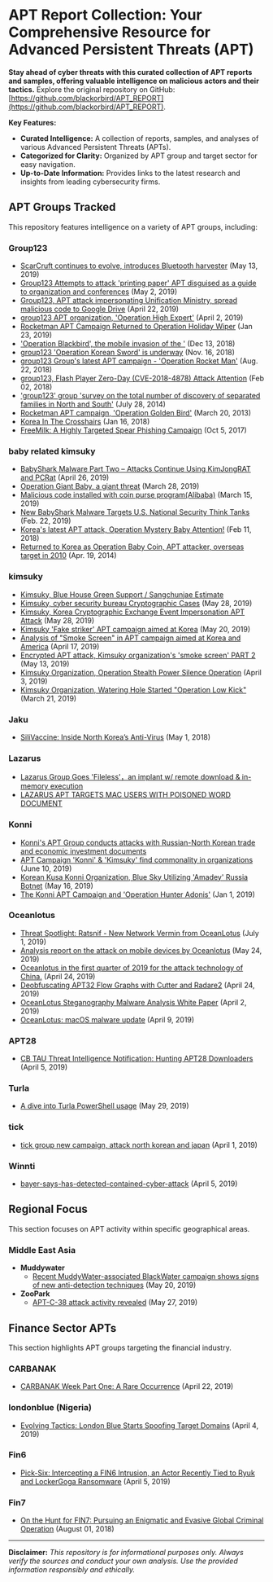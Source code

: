 # APT Report Collection: Your Comprehensive Resource for Advanced Persistent Threats (APT)

**Stay ahead of cyber threats with this curated collection of APT reports and samples, offering valuable intelligence on malicious actors and their tactics.**  Explore the original repository on GitHub: [https://github.com/blackorbird/APT_REPORT](https://github.com/blackorbird/APT_REPORT).

**Key Features:**

*   **Curated Intelligence:**  A collection of reports, samples, and analyses of various Advanced Persistent Threats (APTs).
*   **Categorized for Clarity:** Organized by APT group and target sector for easy navigation.
*   **Up-to-Date Information:**  Provides links to the latest research and insights from leading cybersecurity firms.

## APT Groups Tracked

This repository features intelligence on a variety of APT groups, including:

### Group123

*   [ScarCruft continues to evolve, introduces Bluetooth harvester](https://securelist.com/scarcruft-continues-to-evolve-introduces-bluetooth-harvester/90729/) (May 13, 2019)
*   [Group123 Attempts to attack 'printing paper' APT disguised as a guide to organization and conferences](https://blog.alyac.co.kr/2287) (May 2, 2019)
*   [Group123, APT attack impersonating Unification Ministry, spread malicious code to Google Drive](https://blog.alyac.co.kr/2268) (April 22, 2019)
*   [group123 APT organization, 'Operation High Expert'](https://blog.alyac.co.kr/2226) (April 2, 2019)
*   [Rocketman APT Campaign Returned to Operation Holiday Wiper](https://blog.alyac.co.kr/2089) (Jan 23, 2019)
*   ['Operation Blackbird', the mobile invasion of the '](https://blog.alyac.co.kr/2035) (Dec 13, 2018)
*   [group123 'Operation Korean Sword' is underway](https://blog.alyac.co.kr/1985) (Nov. 16, 2018)
*   [group123 Group's latest APT campaign - 'Operation Rocket Man'](https://blog.alyac.co.kr/1853) (Aug. 22, 2018)
*   [group123, Flash Player Zero-Day (CVE-2018-4878) Attack Attention](https://blog.alyac.co.kr/1521) (Feb 02, 2018)
*   ['group123' group 'survey on the total number of discovery of separated families in North and South'](https://blog.alyac.co.kr/1767) (July 28, 2014)
*   [Rocketman APT campaign, 'Operation Golden Bird'](https://blog.alyac.co.kr/2205) (March 20, 2013)
*   [Korea In The Crosshairs](https://blog.talosintelligence.com/2018/01/korea-in-crosshairs.html) (Jan 16, 2018)
*   [FreeMilk: A Highly Targeted Spear Phishing Campaign](https://unit42.paloaltonetworks.com/unit42-freemilk-highly-targeted-spear-phishing-campaign/) (Oct 5, 2017)

### baby related kimsuky

*   [BabyShark Malware Part Two – Attacks Continue Using KimJongRAT and PCRat](https://unit42.paloaltonetworks.com/babyshark-malware-part-two-attacks-continue-using-kimjongrat-and-pcrat/) (April 26, 2019)
*   [Operation Giant Baby, a giant threat](https://blog.alyac.co.kr/2223) (March 28, 2019)
*   [Malicious code installed with coin purse program(Alibaba)](https://asec.ahnlab.com/1209) (March 15, 2019)
*   [New BabyShark Malware Targets U.S. National Security Think Tanks](https://unit42.paloaltonetworks.com/new-babyshark-malware-targets-u-s-national-security-think-tanks/) (Feb. 22, 2019)
*   [Korea's latest APT attack, Operation Mystery Baby Attention!](https://blog.alyac.co.kr/1963) (Feb 11, 2018)
*   [Returned to Korea as Operation Baby Coin, APT attacker, overseas target in 2010](https://blog.alyac.co.kr/1640) (Apr. 19, 2014)

### kimsuky

*   [Kimsuky, Blue House Green Support / Sangchunjae Estimate](https://blog.alyac.co.kr/2645)
*   [Kimsuky, cyber security bureau Cryptographic Cases](https://blog.alyac.co.kr/2338) (May 28, 2019)
*   [Kimsuky, Korea Cryptographic Exchange Event Impersonation APT Attack](https://blog.alyac.co.kr/2336) (May 28, 2019)
*   [Kimsuky 'Fake striker' APT campaign aimed at Korea](https://blog.alyac.co.kr/2315) (May 20, 2019)
*   [Analysis of "Smoke Screen" in APT campaign aimed at Korea and America](https://blog.alyac.co.kr/2243) (April 17, 2019)
*   [Encrypted APT attack, Kimsuky organization's 'smoke screen' PART 2](https://blog.alyac.co.kr/2299) (May 13, 2019)
*   [Kimsuky Organization, Operation Stealth Power Silence Operation](https://blog.alyac.co.kr/2234) (April 3, 2019)
*   [Kimsuky Organization, Watering Hole Started "Operation Low Kick"](https://blog.alyac.co.kr/2209) (March 21, 2019)

### Jaku

*   [SiliVaccine: Inside North Korea’s Anti-Virus](https://research.checkpoint.com/silivaccine-a-look-inside-north-koreas-anti-virus/) (May 1, 2018)

### Lazarus

*   [Lazarus Group Goes 'Fileless'，an implant w/ remote download & in-memory execution](https://objective-see.com/blog/blog_0x51.html)
*   [LAZARUS APT TARGETS MAC USERS WITH POISONED WORD DOCUMENT](https://www.sentinelone.com/blog/lazarus-apt-targets-mac-users-poisoned-word-document/)

### Konni

*   [Konni's APT Group conducts attacks with Russian-North Korean trade and economic investment documents](https://blog.alyac.co.kr/2535)
*   [APT Campaign 'Konni' & 'Kimsuky' find commonality in organizations](https://blog.alyac.co.kr/2347) (June 10, 2019)
*   [Korean Kusa Konni Organization, Blue Sky Utilizing 'Amadey' Russia Botnet](https://blog.alyac.co.kr/2308) (May 16, 2019)
*   [The Konni APT Campaign and 'Operation Hunter Adonis'](https://blog.alyac.co.kr/2061) (Jan 1, 2019)

### Oceanlotus

*   [Threat Spotlight: Ratsnif - New Network Vermin from OceanLotus](https://threatvector.cylance.com/en_us/home/threat-spotlight-ratsnif-new-network-vermin-from-oceanlotus.html) (July 1, 2019)
*   [Analysis report on the attack on mobile devices by Oceanlotus](https://mp.weixin.qq.com/s/L-tCvLPOOMhP0ndgdqhkNQ) (May 24, 2019)
*   [Oceanlotus in the first quarter of 2019 for the attack technology of China.](https://mp.weixin.qq.com/s/xPsEXp2J5IE7wNSMEVC24A) (April 24, 2019)
*   [Deobfuscating APT32 Flow Graphs with Cutter and Radare2](https://research.checkpoint.com/deobfuscating-apt32-flow-graphs-with-cutter-and-radare2/) (April 24, 2019)
*   [OceanLotus Steganography Malware Analysis White Paper](https://threatvector.cylance.com/en_us/home/report-oceanlotus-apt-group-leveraging-steganography.html) (April 2, 2019)
*   [OceanLotus: macOS malware update](https://www.welivesecurity.com/2019/04/09/oceanlotus-macos-malware-update/) (April 9, 2019)

### APT28

*   [CB TAU Threat Intelligence Notification: Hunting APT28 Downloaders](https://www.carbonblack.com/2019/04/05/cb-threat-intelligence-notification-hunting-apt28-downloaders/) (April 5, 2019)

### Turla

*   [A dive into Turla PowerShell usage](https://www.welivesecurity.com/2019/05/29/turla-powershell-usage/) (May 29, 2019)

### tick

*   [tick group new campaign, attack north korean and japan](https://www.ahnlab.com/kr/site/securityinfo/secunews/secuNewsView.do?curPage=1&menu_dist=2&seq=28186) (April 1, 2019)

### Winnti

*   [bayer-says-has-detected-contained-cyber-attack](https://www.reuters.com/article/us-bayer-cyber/bayer-says-has-detected-contained-cyber-attack-idUSKCN1RG0NN) (April 5, 2019)

## Regional Focus

This section focuses on APT activity within specific geographical areas.

### Middle East Asia

*   **Muddywater**
    *   [Recent MuddyWater-associated BlackWater campaign shows signs of new anti-detection techniques](https://blog.talosintelligence.com/2019/05/recent-muddywater-associated-blackwater.html) (May 20, 2019)
*   **ZooPark**
    *   [APT-C-38 attack activity revealed](http://blogs.360.cn/post/analysis-of-APT-C-38.html) (May 27, 2019)

## Finance Sector APTs

This section highlights APT groups targeting the financial industry.

### CARBANAK

*   [CARBANAK Week Part One: A Rare Occurrence](https://www.fireeye.com/blog/threat-research/2019/04/carbanak-week-part-one-a-rare-occurrence.html) (April 22, 2019)

### londonblue (Nigeria)

*   [Evolving Tactics: London Blue Starts Spoofing Target Domains](https://www.agari.com/email-security-blog/london-blue-evolving-tactics/) (April 4, 2019)

### Fin6

*   [Pick-Six: Intercepting a FIN6 Intrusion, an Actor Recently Tied to Ryuk and LockerGoga Ransomware](https://www.fireeye.com/blog/threat-research/2019/04/pick-six-intercepting-a-fin6-intrusion.html) (April 5, 2019)

### Fin7

*   [On the Hunt for FIN7: Pursuing an Enigmatic and Evasive Global Criminal Operation](https://www.fireeye.com/blog/threat-research/2018/08/fin7-pursuing-an-enigmatic-and-evasive-global-criminal-operation.html) (August 01, 2018)

---

**Disclaimer:** *This repository is for informational purposes only. Always verify the sources and conduct your own analysis. Use the provided information responsibly and ethically.*
